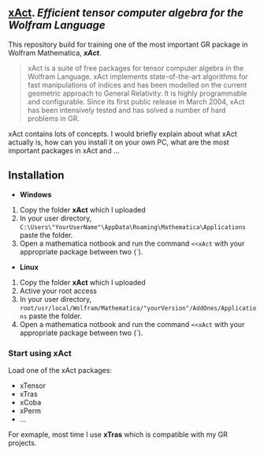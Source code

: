 ## [xAct](http://www.xact.es/). ***Efficient tensor computer algebra for the Wolfram Language***
This repository build for training one of the most important GR package in Wolfram Mathematica, ***xAct***.

> xAct is a suite of free packages for tensor computer algebra in the Wolfram Language. xAct implements state-of-the-art algorithms for fast manipulations of indices and has been modelled on the current geometric approach to General Relativity. It is highly programmable and configurable. Since its first public release in March 2004, xAct has been intensively tested and has solved a number of hard problems in GR.

xAct contains lots of concepts. I would briefly explain about what xAct actually is, how can you install it on your own PC, what are the most important packages in xAct and ... 

## Installation  
- **Windows**  
1. Copy the folder **xAct** which I uploaded  
2. In your user directory, `C:\Users\"YourUserName"\AppData\Roaming\Mathematica\Applications` paste the folder.
3. Open a mathematica notbook and run the command `<<xAct` with your appropriate package between two (`). 

- **Linux**  
1. Copy the folder **xAct** which I uploaded  
2. Active your root access
3. In your user directory, `root/usr/local/Wolfram/Mathematica/"yourVersion"/AddOnes/Applications` paste the folder.
4. Open a mathematica notbook and run the command `<<xAct` with your appropriate package between two (`). 

### Start using xAct  
Load one of the xAct packages:  
- xTensor
- xTras
- xCoba
- xPerm
- ...

For exmaple, most time I use **xTras** which is compatible with my GR projects. 


